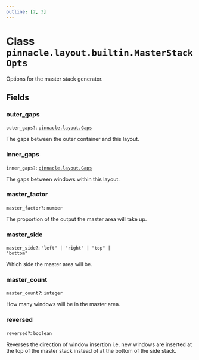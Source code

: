 ```yaml
---
outline: [2, 3]
---
```


# Class `pinnacle.layout.builtin.MasterStackOpts`


Options for the master stack generator.

## Fields

### outer_gaps <Badge type="danger" text="nullable" />

`outer_gaps?`: <code><a href="/lua-reference/0.1.0/aliases/pinnacle.layout.Gaps">pinnacle.layout.Gaps</a></code>

The gaps between the outer container and this layout.

### inner_gaps <Badge type="danger" text="nullable" />

`inner_gaps?`: <code><a href="/lua-reference/0.1.0/aliases/pinnacle.layout.Gaps">pinnacle.layout.Gaps</a></code>

The gaps between windows within this layout.

### master_factor <Badge type="danger" text="nullable" />

`master_factor?`: <code>number</code>

The proportion of the output the master area will take up.

### master_side <Badge type="danger" text="nullable" />

`master_side?`: <code>"left" | "right" | "top" | "bottom"</code>

Which side the master area will be.

### master_count <Badge type="danger" text="nullable" />

`master_count?`: <code>integer</code>

How many windows will be in the master area.

### reversed <Badge type="danger" text="nullable" />

`reversed?`: <code>boolean</code>

Reverses the direction of window insertion i.e. new windows are inserted at the top
of the master stack instead of at the bottom of the side stack.


